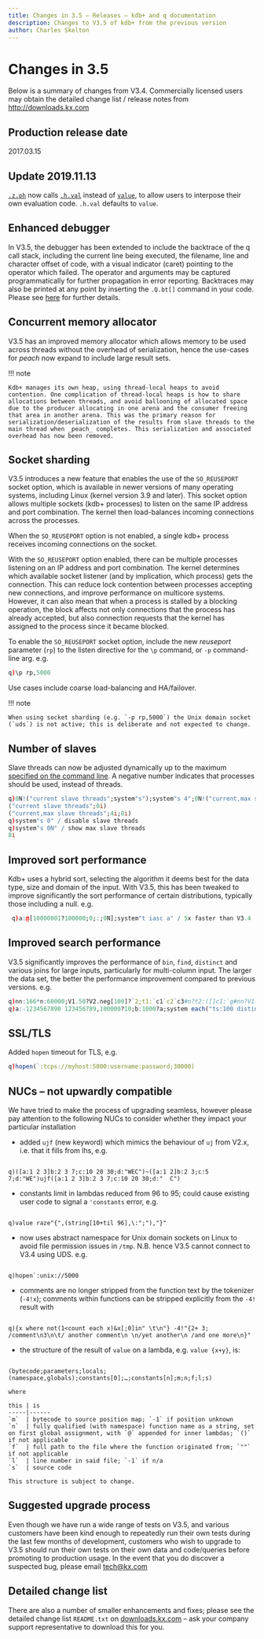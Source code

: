```yaml
---
title: Changes in 3.5 – Releases – kdb+ and q documentation
description: Changes to V3.5 of kdb+ from the previous version
author: Charles Skelton
---
```

# Changes in 3.5




Below is a summary of changes from V3.4. Commercially licensed users may obtain the detailed change list / release notes from <http://downloads.kx.com>


## Production release date

2017.03.15


## Update 2019.11.13

[`.z.ph`](../ref/dotz.md#zph-http-get) now calls [`.h.val`](../ref/doth.md#hval-value) instead of [`value`](../ref/value.md), to allow users to interpose their own evaluation code. `.h.val` defaults to `value`.


## Enhanced debugger

In V3.5, the debugger has been extended to include the backtrace of the q call stack, including the current line being executed, the filename, line and character offset of code, with a visual indicator (caret) pointing to the operator which failed. The operator and arguments may be captured programmatically for further propagation in error reporting. Backtraces may also be printed at any point by inserting the `.Q.bt[]` command in your code. Please see [here](../basics/debug.md) for further details.


## Concurrent memory allocator

V3.5 has an improved memory allocator which allows memory to be used across threads without the overhead of serialization, hence the use-cases for _peach_ now expand to include large result sets. 

!!! note 

    Kdb+ manages its own heap, using thread-local heaps to avoid contention. One complication of thread-local heaps is how to share allocations between threads, and avoid ballooning of allocated space due to the producer allocating in one arena and the consumer freeing that area in another arena. This was the primary reason for serialization/deserialization of the results from slave threads to the main thread when _peach_ completes. This serialization and associated overhead has now been removed.


## Socket sharding

V3.5 introduces a new feature that enables the use of the `SO_REUSEPORT` socket option, which is available in newer versions of many operating systems, including Linux (kernel version 3.9 and later). This socket option allows multiple sockets (kdb+ processes) to listen on the same IP address and port combination. The kernel then load-balances incoming connections across the processes.

When the `SO_REUSEPORT` option is not enabled, a single kdb+ process receives incoming connections on the socket.

With the `SO_REUSEPORT` option enabled, there can be multiple processes listening on an IP address and port combination. The kernel determines which available socket listener (and by implication, which process) gets the connection. This can reduce lock contention between processes accepting new connections, and improve performance on multicore systems. However, it can also mean that when a process is stalled by a blocking operation, the block affects not only connections that the process has already accepted, but also connection requests that the kernel has assigned to the process since it became blocked.

To enable the `SO_REUSEPORT` socket option, include the new _reuseport_ parameter (`rp`) to the listen directive for the `\p` command, or `-p` command-line arg. e.g.

```q
q)\p rp,5000
```
Use cases include coarse load-balancing and HA/failover.

!!! note

    When using socket sharding (e.g. `-p rp,5000`) the Unix domain socket (`uds`) is not active; this is deliberate and not expected to change.


## Number of slaves

Slave threads can now be adjusted dynamically up to the maximum [specified on the command line](../basics/syscmds.md#s-number-of-slaves). A negative number indicates that processes should be used, instead of threads.

```q
q)0N!("current slave threads";system"s");system"s 4";0N!("current,max slave threads";system"s";system"s 0N"); / q -s 8
("current slave threads";0i)
("current,max slave threads";4i;8i)
q)system"s 0" / disable slave threads
q)system"s 0N" / show max slave threads
8i
```


## Improved sort performance

Kdb+ uses a hybrid sort, selecting the algorithm it deems best for the data type, size and domain of the input. With V3.5, this has been tweaked to improve significantly the sort performance of certain distributions, typically those including a null. e.g.

```q
 q)a:@[10000001?100000;0;:;0N];system"t iasc a" / 5x faster than V3.4
```


## Improved search performance

V3.5 significantly improves the performance of `bin`, `find`, `distinct` and various joins for large inputs, particularly for multi-column input. The larger the data set, the better the performance improvement compared to previous versions. e.g.

```q
q)nn:166*n:60000;V1.50?V2.neg[100]?`2;t1:`c1`c2`c3#n?t2:([]c1:`g#nn?V1.c2:nn?V1.c3:nn?V2.val:nn?100);system"ts t1 lj 3!t2" / 100x faster than V3.4
q)a:-1234567890 123456789,100000?10;b:1000?a;system each("ts:100 distinct a";"ts:1000 a?b") / 30% faster than V3.4
```


## SSL/TLS

Added `hopen` timeout for TLS, e.g.

```q
q)hopen(`:tcps://myhost:5000:username:password;30000)
```


## NUCs – not upwardly compatible

We have tried to make the process of upgrading seamless, however please pay attention to the following NUCs to consider whether they impact your particular installation

- added `ujf` (new keyword) which mimics the behaviour of `uj` from V2.x, i.e. that it fills from lhs, e.g.
<pre><code class="language-q">
q)([a:1 2 3]b:2 3 7;c:10 20 30;d:"WEC")~([a:1 2]b:2 3;c:5 7;d:"WE")ujf([a:1 2 3]b:2 3 7;c:10 20 30;d:"  C")
</code></pre>

- constants limit in lambdas reduced from 96 to 95; could cause existing user code to signal a `'constants` error, e.g.
<pre><code class="language-q">
q)value raze"{",(string[10+til 96],\:";"),"}"
</code></pre>

- now uses abstract namespace for Unix domain sockets on Linux to avoid file permission issues in `/tmp`.
N.B. hence V3.5 cannot connect to V3.4 using UDS. e.g.
<pre><code class="language-q">
q)hopen`:unix://5000
</code></pre>

- comments are no longer stripped from the function text by the tokenizer (`-4!x`); comments within functions can be stripped explicitly from the `-4!` result with
<pre><code class="language-q">
q){x where not(1&lt;count each x)&x[;0]in" \t\n"} -4!"{2+ 3; /comment\n3\n\t/ another comment\n \n/yet another\n /and one more\n}"
</code></pre>

- the structure of the result of `value` on a lambda, e.g. `value {x+y}`, is:
<pre><code class="language-q">
(bytecode;parameters;locals;(namespace,globals);constants[0];…;constants[n];m;n;f;l;s)
</code></pre>

    where

    this | is
    -----|------
    `m`  | bytecode to source position map; `-1` if position unknown
    `n`  | fully qualified (with namespace) function name as a string, set on first global assignment, with `@` appended for inner lambdas; `()` if not applicable
    `f`  | full path to the file where the function originated from; `""` if not applicable
    `l`  | line number in said file; `-1` if n/a
    `s`  | source code

    This structure is subject to change.


## Suggested upgrade process

Even though we have run a wide range of tests on V3.5, and various customers have been kind enough to repeatedly run their own tests during the last few months of development, customers who wish to upgrade to V3.5 should run their own tests on their own data and code/queries before promoting to production usage. In the event that you do discover a suspected bug, please email tech@kx.com


## Detailed change list

There are also a number of smaller enhancements and fixes; please see the detailed change list `README.txt` on [downloads.kx.com](https://downloads.kx.com) – ask your company support representative to download this for you.